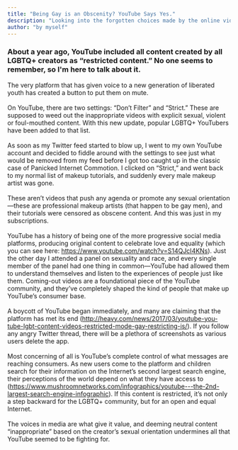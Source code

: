 ```yaml
---
title: "Being Gay is an Obscenity? YouTube Says Yes."
description: "Looking into the forgotten choices made by the online video superpower"
author: "by myself"
---
```

### About a year ago, YouTube included all content created by all LGBTQ+ creators as “restricted content.” No one seems to remember, so I'm here to talk about it. 
The very platform that has given voice to a new generation of liberated youth has created a button to put them on mute. 
<br><br>
On YouTube, there are two settings: “Don’t Filter” and “Strict.” These are supposed to weed out the inappropriate videos with explicit sexual, violent or foul-mouthed content. With this new update, popular LGBTQ+ YouTubers have been added to that list. 
<br><br>
As soon as my Twitter feed started to blow up, I went to my own YouTube account and decided to fiddle around with the settings to see just what would be removed from my feed before I got too caught up in the classic case of Panicked Internet Commotion. I clicked on “Strict,” and went back to my normal list of makeup tutorials, and suddenly every male makeup artist was gone. 
<br><br>
These aren’t videos that push any agenda or promote any sexual orientation—these are professional makeup artists (that happen to be gay men), and their tutorials were censored as obscene content. And this was just in my subscriptions. 
<br><br>
YouTube has a history of being one of the more progressive social media platforms, producing original content to celebrate love and equality (which you can see here: https://www.youtube.com/watch?v=S14QJcI4KNs). Just the other day I attended a panel on sexuality and race, and every single member of the panel had one thing in common—YouTube had allowed them to understand themselves and listen to the experiences of people just like them. Coming-out videos are a foundational piece of the YouTube community, and they’ve completely shaped the kind of people that make up YouTube’s consumer base. 
<br><br>
A boycott of YouTube began immediately, and many are claiming that the platform has met its end (http://heavy.com/news/2017/03/youtube-you-tube-lgbt-content-videos-restricted-mode-gay-restricting-is/). If you follow any angry Twitter thread, there will be a plethora of screenshots as various users delete the app. 
<br><br>
Most concerning of all is YouTube’s complete control of what messages are reaching consumers. As new users come to the platform and children search for their information on the Internet’s second largest search engine, their perceptions of the world depend on what they have access to (https://www.mushroomnetworks.com/infographics/youtube---the-2nd-largest-search-engine-infographic). If this content is restricted, it’s not only a step backward for the LGBTQ+ community, but for an open and equal Internet. 
<br><br>
The voices in media are what give it value, and deeming neutral content “inappropriate” based on the creator’s sexual orientation undermines all that YouTube seemed to be fighting for. 
